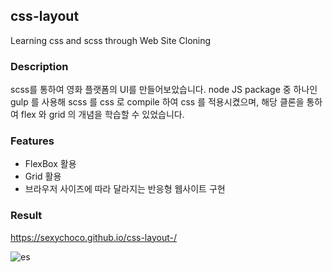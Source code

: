 ## css-layout

Learning css and scss through Web Site Cloning

### Description

scss를 통하여 영화 플랫폼의 UI를 만들어보았습니다. node JS package 중 하나인 gulp 를 사용해 scss 를 css 로 compile 하여 css 를 적용시켰으며,
해당 클론을 통하여 flex 와 grid 의 개념을 학습할 수 있었습니다.

### Features 

- FlexBox 활용
- Grid 활용
- 브라우저 사이즈에 따라 달라지는 반응형 웹사이트 구현 

### Result 

https://sexychoco.github.io/css-layout-/

![es](https://user-images.githubusercontent.com/95459711/162709783-415c8d80-8adb-4e91-8f63-9a04067082f4.jpg)
